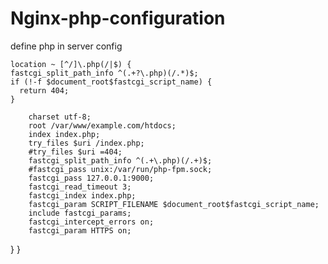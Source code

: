 # Nginx-php-configuration
define php in server config

    location ~ [^/]\.php(/|$) {
    fastcgi_split_path_info ^(.+?\.php)(/.*)$;
    if (!-f $document_root$fastcgi_script_name) {
      return 404;
    }

        charset utf-8;
        root /var/www/example.com/htdocs;
        index index.php;
        try_files $uri /index.php;
        #try_files $uri =404;
        fastcgi_split_path_info ^(.+\.php)(/.+)$;
        #fastcgi_pass unix:/var/run/php-fpm.sock;
        fastcgi_pass 127.0.0.1:9000;
        fastcgi_read_timeout 3;
        fastcgi_index index.php;
        fastcgi_param SCRIPT_FILENAME $document_root$fastcgi_script_name;
        include fastcgi_params;
        fastcgi_intercept_errors on;
        fastcgi_param HTTPS on;
  }
}
